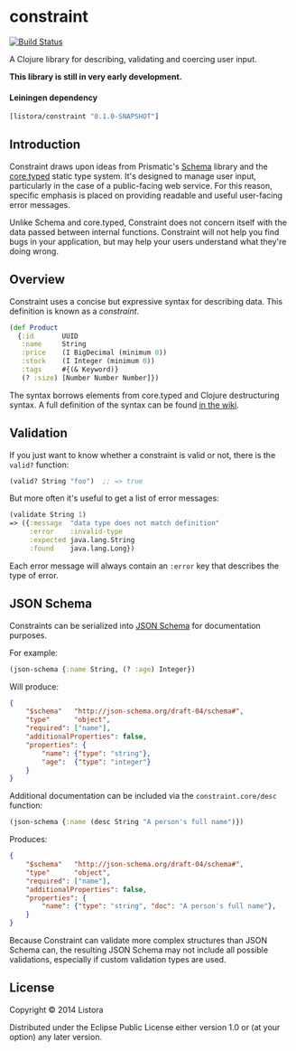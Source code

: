 # constraint

[![Build Status](https://travis-ci.org/listora/constraint.png?branch=master)](https://travis-ci.org/listora/constraint)

A Clojure library for describing, validating and coercing user input.

**This library is still in very early development.**

#### Leiningen dependency

```clojure
[listora/constraint "0.1.0-SNAPSHOT"]
```


## Introduction

Constraint draws upon ideas from Prismatic's [Schema][1] library and the
[core.typed][2] static type system. It's designed to manage user input,
particularly in the case of a public-facing web service. For this
reason, specific emphasis is placed on providing readable and useful
user-facing error messages.

Unlike Schema and core.typed, Constraint does not concern itself with
the data passed between internal functions. Constraint will not help
you find bugs in your application, but may help your users understand
what they're doing wrong.

[1]: https://github.com/Prismatic/schema
[2]: https://github.com/clojure/core.typed


## Overview

Constraint uses a concise but expressive syntax for describing data.
This definition is known as a *constraint*.

```clojure
(def Product
  {:id       UUID
   :name     String
   :price    (I BigDecimal (minimum 0))
   :stock    (I Integer (minimum 0))
   :tags     #{(& Keyword)}
   (? :size) [Number Number Number]})
```

The syntax borrows elements from core.typed and Clojure destructuring
syntax. A full definition of the syntax can be found [in the wiki][3].

[3]: https://github.com/listora/constraint/wiki/Syntax


## Validation

If you just want to know whether a constraint is valid or not, there
is the `valid?` function:

```clojure
(valid? String "foo")  ;; => true
```

But more often it's useful to get a list of error messages:

```clojure
(validate String 1)
=> ({:message  "data type does not match definition"
     :error    :invalid-type
     :expected java.lang.String
     :found    java.lang.Long})
```

Each error message will always contain an `:error` key that describes
the type of error.



## JSON Schema

Constraints can be serialized into [JSON Schema][1] for documentation
purposes.

[1]: http://json-schema.org/

For example:

```clojure
(json-schema {:name String, (? :age) Integer})
```

Will produce:

```json
{
    "$schema"   "http://json-schema.org/draft-04/schema#",
    "type"      "object",
    "required": ["name"],
    "additionalProperties": false,
    "properties": {
        "name": {"type": "string"},
        "age":  {"type": "integer"}
    }
}
```

Additional documentation can be included via the
`constraint.core/desc` function:

```clojure
(json-schema {:name (desc String "A person's full name")})
```

Produces:

```json
{
    "$schema"   "http://json-schema.org/draft-04/schema#",
    "type"      "object",
    "required": ["name"],
    "additionalProperties": false,
    "properties": {
        "name": {"type": "string", "doc": "A person's full name"},
    }
}
```

Because Constraint can validate more complex structures than JSON
Schema can, the resulting JSON Schema may not include all possible
validations, especially if custom validation types are used.


## License

Copyright © 2014 Listora

Distributed under the Eclipse Public License either version 1.0 or (at
your option) any later version.
